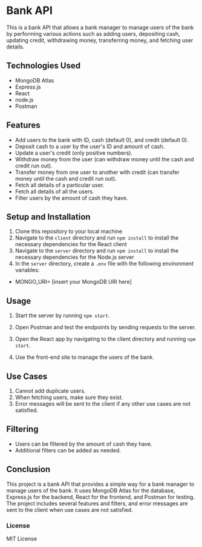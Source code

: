 # Bank API

This is a bank API that allows a bank manager to manage users of the bank by performing various actions such as adding users, depositing cash, updating credit, withdrawing money, transferring money, and fetching user details.

## Technologies Used

- MongoDB Atlas
- Express.js
- React
- node.js
- Postman

## Features

- Add users to the bank with ID, cash (default 0), and credit (default 0).
- Deposit cash to a user by the user's ID and amount of cash.
- Update a user's credit (only positive numbers).
- Withdraw money from the user (can withdraw money until the cash and credit run out).
- Transfer money from one user to another with credit (can transfer money until the cash and credit run out).
- Fetch all details of a particular user.
- Fetch all details of all the users.
- Filter users by the amount of cash they have.

## Setup and Installation

1. Clone this repository to your local machine
2. Navigate to the `client` directory and run `npm install` to install the necessary dependencies for the React client
3. Navigate to the `server` directory and run `npm install` to install the necessary dependencies for the Node.js server
4. In the `server` directory, create a `.env` file with the following environment variables:

- MONGO_URI= [insert your MongoDB URI here]

## Usage

1. Start the server by running `npm start`.
2. Open Postman and test the endpoints by sending requests to the server.

3. Open the React app by navigating to the client directory and running `npm start`.
4. Use the front-end site to manage the users of the bank.

## Use Cases

1. Cannot add duplicate users.
2. When fetching users, make sure they exist.
3. Error messages will be sent to the client if any other use cases are not satisfied.

## Filtering

- Users can be filtered by the amount of cash they have.
- Additional filters can be added as needed.

## Conclusion

This project is a bank API that provides a simple way for a bank manager to manage users of the bank. It uses MongoDB Atlas for the database, Express.js for the backend, React for the frontend, and Postman for testing. The project includes several features and filters, and error messages are sent to the client when use cases are not satisfied.

### License
MIT License
